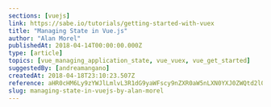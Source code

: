 ```yaml
---
sections: [vuejs]
link: https://sabe.io/tutorials/getting-started-with-vuex
title: "Managing State in Vue.js"
author: "Alan Morel"
publishedAt: 2018-04-14T00:00:00.000Z
type: [article]
topics: [vue_managing_application_state, vue_vuex, vue_get_started]
suggestedBy: [andreamangano]
createdAt: 2018-04-18T23:10:23.507Z
reference: aHR0cHM6Ly9zYWJlLmlvL3R1dG9yaWFscy9nZXR0aW5nLXN0YXJ0ZWQtd2l0aC12dWV4
slug: managing-state-in-vuejs-by-alan-morel
---
```

